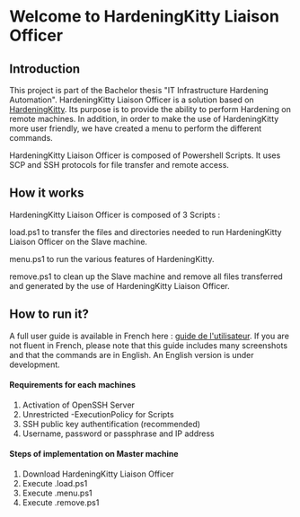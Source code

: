 # Welcome to HardeningKitty Liaison Officer

## Introduction

This project is part of the Bachelor thesis "IT Infrastructure Hardening Automation". HardeningKitty Liaison Officer is a solution based on [HardeningKitty](https://github.com/scipag/HardeningKitty).
Its purpose is to provide the ability to perform Hardening on remote machines. In addition, in order to make the use of HardeningKitty more user friendly, we have created a menu to perform the different commands.

HardeningKitty Liaison Officer is composed of Powershell Scripts. It uses SCP and SSH protocols for file transfer and remote access.

## How it works

HardeningKitty Liaison Officer is composed of 3 Scripts :

load.ps1 to transfer the files and directories needed to run HardeningKitty Liaison Officer on the Slave machine.

menu.ps1 to run the various features of HardeningKitty.

remove.ps1 to clean up the Slave machine and remove all files transferred and generated by the use of HardeningKitty Liaison Officer.


## How to run it?

A full user guide is available in French here : [guide de l'utilisateur](https://github.com/Luysky/HardeningKitty-LiaisonOfficer/blob/master/GuideUtilisateur.pdf).
If you are not fluent in French, please note that this guide includes many screenshots and that the commands are in English. An English version is under development.

#### Requirements for each machines

1. Activation of OpenSSH Server
2. Unrestricted -ExecutionPolicy for Scripts
3. SSH public key authentification (recommended)
4. Username, password or passphrase and IP address

#### Steps of implementation on Master machine

1. Download HardeningKitty Liaison Officer
2. Execute .load.ps1 
3. Execute .menu.ps1
4. Execute .remove.ps1
